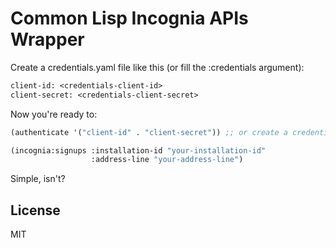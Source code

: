 # Common Lisp Incognia APIs Wrapper

Create a credentials.yaml file like this (or fill the :credentials argument):

```lisp
client-id: <credentials-client-id>
client-secret: <credentials-client-secret>
```

Now you're ready to:

```lisp
(authenticate '("client-id" . "client-secret")) ;; or create a credentials.yml file

(incognia:signups :installation-id "your-installation-id"
                  :address-line "your-address-line")
```

Simple, isn't?


## License

MIT
